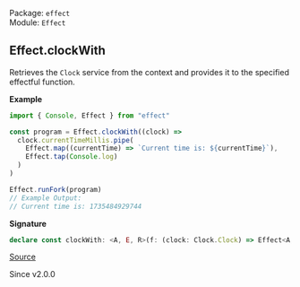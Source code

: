 Package: `effect`<br />
Module: `Effect`<br />

## Effect.clockWith

Retrieves the `Clock` service from the context and provides it to the
specified effectful function.

**Example**

```ts
import { Console, Effect } from "effect"

const program = Effect.clockWith((clock) =>
  clock.currentTimeMillis.pipe(
    Effect.map((currentTime) => `Current time is: ${currentTime}`),
    Effect.tap(Console.log)
  )
)

Effect.runFork(program)
// Example Output:
// Current time is: 1735484929744
```

**Signature**

```ts
declare const clockWith: <A, E, R>(f: (clock: Clock.Clock) => Effect<A, E, R>) => Effect<A, E, R>
```

[Source](https://github.com/Effect-TS/effect/tree/main/packages/effect/src/Effect.ts#L6766)

Since v2.0.0